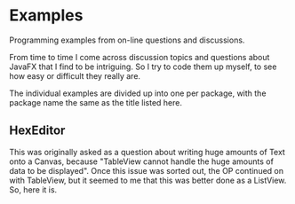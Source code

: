 # Examples
Programming examples from on-line questions and discussions.

From time to time I come across discussion topics and questions about JavaFX that I find to be intriguing.  So I try to code them up myself, to see how easy or difficult they really are.  

The individual examples are divided up into one per package, with the package name the same as the title listed here.

## HexEditor 

This was originally asked as a question about writing huge amounts of Text onto a Canvas, because "TableView cannot handle the huge amounts of data to be displayed".  Once this issue was sorted out, the OP continued on with TableView, but it seemed to me that this was better done as a ListView.  So, here it is.

